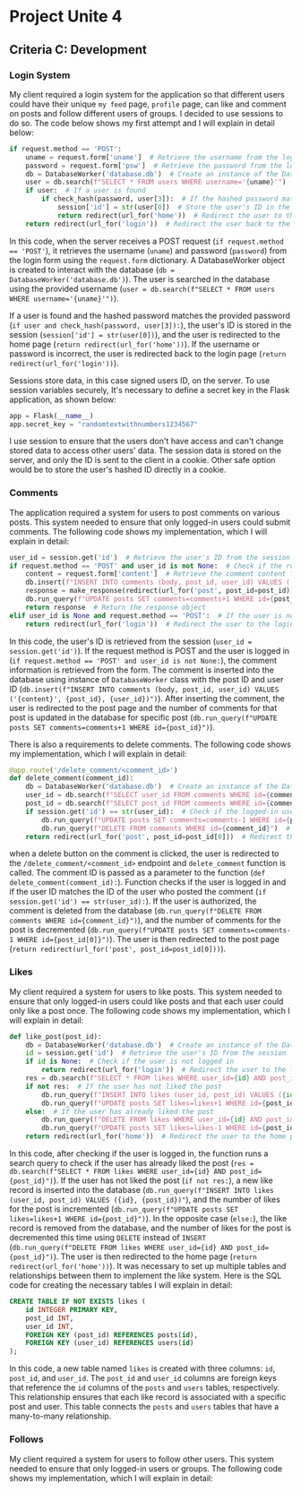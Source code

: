 # Project Unite 4
## Criteria C: Development
### Login System
My client required a login system for the application so that different users could have their unique `my feed` page, `profile` page, can like and comment on posts and follow different users of groups. I decided to use sessions to do so. The code below shows my first attempt and I will explain in detail below:
    
```python
if request.method == 'POST':
    uname = request.form['uname']  # Retrieve the username from the login form
    password = request.form['psw']  # Retrieve the password from the login form
    db = DatabaseWorker('database.db')  # Create an instance of the DatabaseWorker class to interact with the database
    user = db.search(f"SELECT * FROM users WHERE username='{uname}'")  # Search for the user in the database
    if user:  # If a user is found
        if check_hash(password, user[3]):  # If the hashed password matches the provided password
            session['id'] = str(user[0])  # Store the user's ID in the session
            return redirect(url_for('home'))  # Redirect the user to the home page
    return redirect(url_for('login'))  # Redirect the user back to the login page if the username or password is incorrect
```
In this code, when the server receives a POST request (`if request.method == 'POST'`), it retrieves the username (`uname`) and password (`password`) from the login form using the `request.form` dictionary. A DatabaseWorker object is created to interact with the database (`db = DatabaseWorker('database.db')`). The user is searched in the database using the provided username (`user = db.search(f"SELECT * FROM users WHERE username='{uname}'")`).

If a user is found and the hashed password matches the provided password (`if user and check_hash(password, user[3]):`), the user's ID is stored in the session (`session['id'] = str(user[0])`), and the user is redirected to the home page (`return redirect(url_for('home'))`). If the username or password is incorrect, the user is redirected back to the login page (`return redirect(url_for('login'))`).

Sessions store data, in this case signed users ID,  on the server. To use session variables securely, It's necessary to define a secret key in the Flask application, as shown below:

``` python
app = Flask(__name__)
app.secret_key = "randomtextwithnumbers1234567"
```
I use session to ensure that the users don't have access and can't change stored data to access other users' data. The session data is stored on the server, and only the ID is sent to the client in a cookie. Other safe option would be to store the user's hashed ID directly in a cookie.

### Comments
The application required a system for users to post comments on various posts. This system needed to ensure that only logged-in users could submit comments. The following code shows my implementation, which I will explain in detail:
``` python
user_id = session.get('id')  # Retrieve the user's ID from the session
if request.method == 'POST' and user_id is not None:  # Check if the request method is POST and the user is logged in
    content = request.form['content']  # Retrieve the comment content from the form
    db.insert(f"INSERT INTO comments (body, post_id, user_id) VALUES ('{content}', {post_id}, {user_id})")  # Insert the comment into the database
    response = make_response(redirect(url_for('post', post_id=post_id)))  # Create a response object to redirect the user to the post page
    db.run_query(f"UPDATE posts SET comments=comments+1 WHERE id={post_id}")  # Increment the number of comments for the post
    return response  # Return the response object
elif user_id is None and request.method == 'POST':  # If the user is not logged in and the request method is POST
    return redirect(url_for('login'))  # Redirect the user to the login page
```
In this code, the user's ID is retrieved from the session (`user_id = session.get('id')`). If the request method is POST and the user is logged in (`if request.method == 'POST' and user_id is not None:`), the comment information is retrieved from the form. The comment is inserted into the database using instance of `DatabaseWorker` class with the post ID and user ID (`db.insert(f"INSERT INTO comments (body, post_id, user_id) VALUES ('{content}', {post_id}, {user_id})")`).
After inserting the comment, the user is redirected to the post page and the number of comments for that post is updated in the database for specific post (`db.run_query(f"UPDATE posts SET comments=comments+1 WHERE id={post_id}")`).

There is also a requirements to delete comments. The following code shows my implementation, which I will explain in detail:
``` python
@app.route('/delete_comment/<comment_id>')
def delete_comment(comment_id):
    db = DatabaseWorker('database.db')  # Create an instance of the DatabaseWorker class to interact with the database
    user_id = db.search(f"SELECT user_id FROM comments WHERE id={comment_id}", multiple=True)[0][0]  # Retrieve the user ID who posted the comment
    post_id = db.search(f"SELECT post_id FROM comments WHERE id={comment_id}")  # Retrieve the post ID of the comment
    if session.get('id') == str(user_id):  # Check if the logged-in user is authorized to delete the comment
        db.run_query(f"UPDATE posts SET comments=comments-1 WHERE id={post_id[0]}")  # Decrement the number of comments for the post
        db.run_query(f"DELETE FROM comments WHERE id={comment_id}")  # Delete the comment from the database
    return redirect(url_for('post', post_id=post_id[0]))  # Redirect the user to the post page
```
when a delete button on the comment is clicked, the user is redirected to the `/delete_comment/<comment_id>` endpoint and `delete_comment` function is called. The comment ID is passed as a parameter to the function (`def delete_comment(comment_id):`). Function checks if the user is logged in and if the user ID matches the ID of the user who posted the comment (`if session.get('id') == str(user_id):`). If the user is authorized, the comment is deleted from the database (`db.run_query(f"DELETE FROM comments WHERE id={comment_id}")`), and the number of comments for the post is decremented (`db.run_query(f"UPDATE posts SET comments=comments-1 WHERE id={post_id[0]}")`). The user is then redirected to the post page (`return redirect(url_for('post', post_id=post_id[0]))`).

### Likes
My client required a system for users to like posts. This system needed to ensure that only logged-in users could like posts and that each user could only like a post once. The following code shows my implementation, which I will explain in detail:
``` python
def like_post(post_id):
    db = DatabaseWorker('database.db')  # Create an instance of the DatabaseWorker class to interact with the database
    id = session.get('id')  # Retrieve the user's ID from the session
    if id is None:  # Check if the user is not logged in
        return redirect(url_for('login'))  # Redirect the user to the login page
    res = db.search(f"SELECT * FROM likes WHERE user_id={id} AND post_id={post_id}")  # Check if the user has already liked the post
    if not res:  # If the user has not liked the post
        db.run_query(f"INSERT INTO likes (user_id, post_id) VALUES ({id}, {post_id})")  # Insert a new like record into the database
        db.run_query(f"UPDATE posts SET likes=likes+1 WHERE id={post_id}")  # Increment the number of likes for the post
    else:  # If the user has already liked the post
        db.run_query(f"DELETE FROM likes WHERE user_id={id} AND post_id={post_id}")  # Remove the like record from the database
        db.run_query(f"UPDATE posts SET likes=likes-1 WHERE id={post_id}")  # Decrement the number of likes for the post
    return redirect(url_for('home'))  # Redirect the user to the home page
```
In this code, after checking if the user is logged in, the function runs a search query to check if the user has already liked the post (`res = db.search(f"SELECT * FROM likes WHERE user_id={id} AND post_id={post_id}")`). If the user has not liked the post (`if not res:`), a new like record is inserted into the database (`db.run_query(f"INSERT INTO likes (user_id, post_id) VALUES ({id}, {post_id})"`), and the number of likes for the post is incremented (`db.run_query(f"UPDATE posts SET likes=likes+1 WHERE id={post_id}")`). In the opposite case (`else:`), the like record is removed from the database, and the number of likes for the post is decremented this time using `DELETE` instead of `INSERT` (`db.run_query(f"DELETE FROM likes WHERE user_id={id} AND post_id={post_id}")`). The user is then redirected to the home page (`return redirect(url_for('home'))`).
It was necessary to set up multiple tables and relationships between them to implement the like system. Here is the SQL code for creating the necessary tables I will explain in detail:
``` sql
CREATE TABLE IF NOT EXISTS likes (
    id INTEGER PRIMARY KEY,
    post_id INT,
    user_id INT,
    FOREIGN KEY (post_id) REFERENCES posts(id),
    FOREIGN KEY (user_id) REFERENCES users(id)
);
```
In this code, a new table named `likes` is created with three columns: `id`, `post_id`, and `user_id`. The `post_id` and `user_id` columns are foreign keys that reference the `id` columns of the `posts` and `users` tables, respectively. This relationship ensures that each like record is associated with a specific post and user. This table connects the `posts` and `users` tables that have a many-to-many relationship. 

### Follows
My client required a system for users to follow other users. This system needed to ensure that only logged-in users or groups. The following code shows my implementation, which I will explain in detail:
``` python
```

